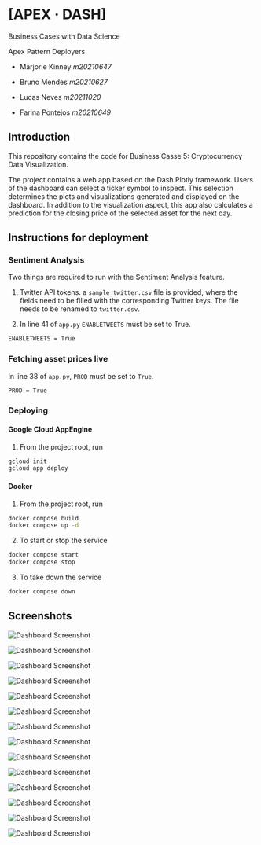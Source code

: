 # [APEX &middot; DASH]

Business Cases with Data Science

Apex Pattern Deployers

- Marjorie Kinney *m20210647*

- Bruno Mendes *m20210627*

- Lucas Neves *m20211020*

- Farina Pontejos *m20210649*


## Introduction

This repository contains the code for Business Casse 5: Cryptocurrency Data Visualization.

The project contains a web app based on the Dash Plotly framework. Users of the dashboard can select a ticker symbol to inspect. This selection determines the plots and visualizations generated and displayed on the dashboard. In addition to the visualization aspect, this app also calculates a prediction for the closing price of the selected asset for the next day.

## Instructions for deployment

### Sentiment Analysis

Two things are required to run with the Sentiment Analysis feature.

1. Twitter API tokens. a `sample_twitter.csv` file is provided, where the fields need to be filled with the corresponding Twitter keys. The file needs to be renamed to `twitter.csv`.

2. In line 41 of `app.py` `ENABLETWEETS` must be set to True.


```sh
ENABLETWEETS = True
```

### Fetching asset prices live

In line 38 of `app.py`, `PROD` must be set to `True`.

```sh
PROD = True
```

### Deploying

#### Google Cloud AppEngine

1. From the project root, run 

```sh
gcloud init
gcloud app deploy
```

#### Docker

1. From the project root, run

```sh
docker compose build
docker compose up -d
```

2. To start or stop the service

```sh
docker compose start
docker compose stop
```

3. To take down the service

```sh
docker compose down
```

## Screenshots

![Dashboard Screenshot](https://raw.githubusercontent.com/fpontejos/bc5/main/doc_images/01.png)

![Dashboard Screenshot](https://raw.githubusercontent.com/fpontejos/bc5/main/doc_images/02.png)

![Dashboard Screenshot](https://raw.githubusercontent.com/fpontejos/bc5/main/doc_images/03.png)

![Dashboard Screenshot](https://raw.githubusercontent.com/fpontejos/bc5/main/doc_images/04.png)

![Dashboard Screenshot](https://raw.githubusercontent.com/fpontejos/bc5/main/doc_images/05.png)

![Dashboard Screenshot](https://raw.githubusercontent.com/fpontejos/bc5/main/doc_images/06.png)

![Dashboard Screenshot](https://raw.githubusercontent.com/fpontejos/bc5/main/doc_images/07.png)

![Dashboard Screenshot](https://raw.githubusercontent.com/fpontejos/bc5/main/doc_images/08.png)

![Dashboard Screenshot](https://raw.githubusercontent.com/fpontejos/bc5/main/doc_images/09.png)

![Dashboard Screenshot](https://raw.githubusercontent.com/fpontejos/bc5/main/doc_images/10.png)

![Dashboard Screenshot](https://raw.githubusercontent.com/fpontejos/bc5/main/doc_images/11.png)

![Dashboard Screenshot](https://raw.githubusercontent.com/fpontejos/bc5/main/doc_images/12.png)

![Dashboard Screenshot](https://raw.githubusercontent.com/fpontejos/bc5/main/doc_images/13.png)

![Dashboard Screenshot](https://raw.githubusercontent.com/fpontejos/bc5/main/doc_images/14.png)
